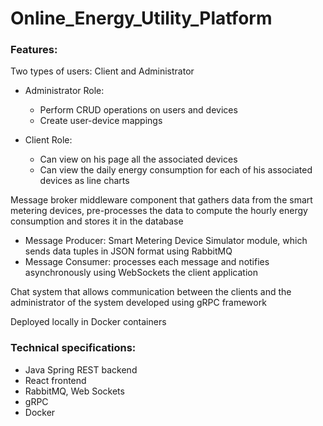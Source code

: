# Online_Energy_Utility_Platform

### Features:

Two types of users: Client and Administrator

- Administrator Role:
  - Perform CRUD operations on users and devices
  - Create user-device mappings


- Client Role:
  - Can view on his page all the associated devices
  - Can view the daily energy consumption for each of his associated devices as line charts


Message broker middleware component that gathers data from the smart metering devices, pre-processes the data to compute the hourly energy consumption and stores it in the database
 
 - Message Producer: Smart Metering Device Simulator module, which sends data tuples in JSON format using RabbitMQ
 - Message Consumer: processes each message and notifies asynchronously using WebSockets the client application

Chat system that allows communication between the clients and the administrator of the system developed using gRPC framework

Deployed locally in Docker containers

### Technical specifications:
- Java Spring REST backend
- React frontend
- RabbitMQ, Web Sockets
- gRPC
- Docker
